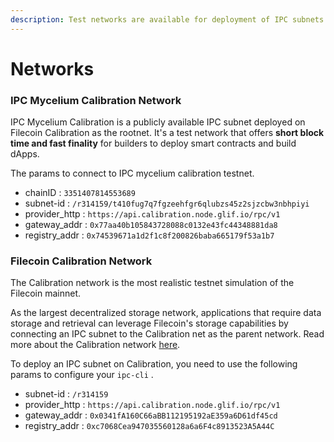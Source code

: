 ```yaml
---
description: Test networks are available for deployment of IPC subnets.
---
```


# Networks

### IPC Mycelium Calibration Network

IPC Mycelium Calibration is a publicly available IPC subnet deployed on Filecoin Calibration as the rootnet. It's a test network that offers **short block time and fast finality** for builders to deploy smart contracts and build dApps.&#x20;

The params to connect to IPC mycelium calibration testnet.

* chainID : `3351407814553689`
* subnet-id : `/r314159/t410fug7q7fgzeehfgr6qlubzs45z2sjzcbw3nbhpiyi`
* provider\_http : `https://api.calibration.node.glif.io/rpc/v1`
* gateway\_addr : `0x77aa40b105843728088c0132e43fc44348881da8`
* registry\_addr : `0x74539671a1d2f1c8f200826baba665179f53a1b7`

### Filecoin Calibration Network

The Calibration network is the most realistic testnet simulation of the Filecoin mainnet.&#x20;

As the largest decentralized storage network, applications that require data storage and retrieval can leverage Filecoin's storage capabilities by connecting an IPC subnet to the Calibration net as the parent network. Read more about the Calibration network [here](https://docs.filecoin.io/networks/calibration).

To deploy an IPC subnet on Calibration, you need to use the following params to configure your `ipc-cli` .

* subnet-id : `/r314159`
* provider\_http : `https://api.calibration.node.glif.io/rpc/v1`
* gateway\_addr : `0x0341fA160C66aBB112195192aE359a6D61df45cd`
* registry\_addr : `0xc7068Cea947035560128a6a6F4c8913523A5A44C`

